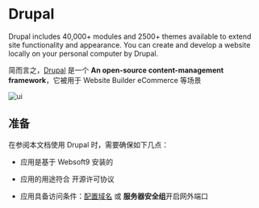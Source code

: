 # Drupal

Drupal includes 40,000+ modules and 2500+ themes available to extend site functionality and appearance. You can create and develop a website locally on your personal computer by Drupal.

简而言之，[Drupal](https://www.drupal.org/) 是一个 **An open-source content-management framework**，它被用于 Website Builder eCommerce  等场景


![ui](https://libs.websoft9.com/Websoft9/DocsPicture/zh/drupal/drupal-gui-websoft9.png)


## 准备

在参阅本文档使用 Drupal 时，需要确保如下几点：

- 应用是基于 Websoft9 安装的

- 应用的用途符合 [](https://opensource.org/licenses/GPL-2.0) 开源许可协议

- 应用具备访问条件：[配置域名](./guide/appsetdomain) 或 **服务器安全组**开启网外端口